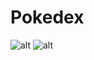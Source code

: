 # Pokedex

![alt](https://cloud.githubusercontent.com/assets/19725508/25475457/a653b66e-2aeb-11e7-9fef-47ec44132d8b.png)
![alt](https://cloud.githubusercontent.com/assets/19725508/25475456/a648fcec-2aeb-11e7-8d66-883b17082200.png)

